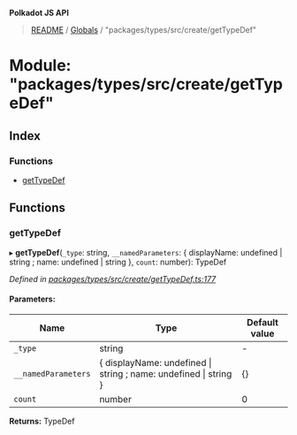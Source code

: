 **Polkadot JS API**

> [README](../README.md) / [Globals](../globals.md) / "packages/types/src/create/getTypeDef"

# Module: "packages/types/src/create/getTypeDef"

## Index

### Functions

* [getTypeDef](_packages_types_src_create_gettypedef_.md#gettypedef)

## Functions

### getTypeDef

▸ **getTypeDef**(`_type`: string, `__namedParameters`: { displayName: undefined \| string ; name: undefined \| string  }, `count`: number): TypeDef

*Defined in [packages/types/src/create/getTypeDef.ts:177](https://github.com/polkadot-js/api/blob/cb93cb34b/packages/types/src/create/getTypeDef.ts#L177)*

#### Parameters:

Name | Type | Default value |
------ | ------ | ------ |
`_type` | string | - |
`__namedParameters` | { displayName: undefined \| string ; name: undefined \| string  } | {} |
`count` | number | 0 |

**Returns:** TypeDef
